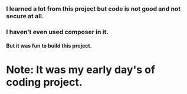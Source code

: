 ### I learned a lot from this project but code is not good and not secure at all.

### I haven't even used composer in it.

#### But it was fun to build this project.

# Note: It was my early day's of coding project.
